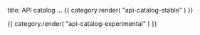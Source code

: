 title: API catalog
...
{{ category.render( "api-catalog-stable" ) }}

{{ category.render( "api-catalog-experimental" ) }}
